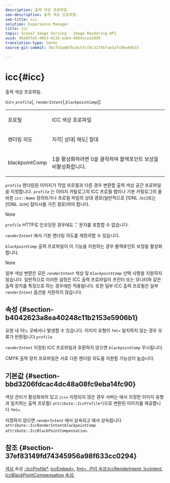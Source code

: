 ```yaml
---
description: 출력 색상 프로파일.
seo-description: 출력 색상 프로파일.
seo-title: icc
solution: Experience Manager
title: icc
topic: Scene7 Image Serving - Image Rendering API
uuid: 95a05fe5-d6b3-4118-aab4-4664ccee2850
translation-type: tm+mt
source-git-commit: 7bc7b3a86fbcdc57cfdc31745fae3afc06e44b15

---
```



# icc{#icc}

출력 색상 프로파일.

icc= *`profile`*[, *`renderIntent`*[,*`blackpointComp`*]]

<table id="simpletable_DF1914FD351E4F2BA61372A52F0CFFBF"> 
 <tr class="strow"> 
  <td class="stentry"> <p><span class="codeph"> <span class="varname"> 프로필</span></span> </p></td> 
  <td class="stentry"> <p>ICC 색상 프로파일 </p></td> 
 </tr> 
 <tr class="strow"> 
  <td class="stentry"> <p><span class="codeph"> 렌더링 <span class="varname"> 의도 </span></span> </p></td> 
  <td class="stentry"> <p>지각| 상대| 채도| 절대 </p></td> 
 </tr> 
 <tr class="strow"> 
  <td class="stentry"> <p><span class="codeph"> <span class="varname"> blackpointComp</span></span> </p></td> 
  <td class="stentry"> <p>1을 활성화하려면 0을 클릭하여 블랙포인트 보상을 비활성화합니다. </p></td> 
 </tr> 
</table>

*`profile`* 렌더링된 이미지가 작업 프로필과 다른 경우 변환할 출력 색상 공간 프로파일을 지정합니다. *`profile`* 는 이미지 카탈로그의 ICC 프로필 맵이나 기본 카탈로그의 올바른 `icc::Name` 정의되거나 프로필 파일의 상대 경로(일반적으로 [!DNL .icc]또는 [!DNL .icm] 접미사를 가진 경로)여야 합니다.

>[!NOTE]
>
>*`profile`* HTTP로 인코딩된 경우에도 &#39;,&#39; 문자를 포함할 수 없습니다.

*`renderIntent`* 에서 기본 렌더링 의도를 재정의할 수 있습니다.

*`blackpointComp`* 출력 프로파일이 이 기능을 지원하는 경우 블랙포인트 보정을 활성화합니다.

>[!NOTE]
>
>일부 색상 변환은 모든 *`renderIntent`* 색상 및 *`blackpointComp`* 선택 사항을 지원하지 않습니다. 일반적으로 이러한 설정은 ICC 출력 프로파일이 프린터 또는 모니터와 같은 출력 장치를 특징으로 하는 경우에만 적용됩니다. 또한 일부 ICC 출력 프로필은 일부 *`renderIntent`* 옵션을 지원하지 않습니다.

## 속성 {#section-b4042623a8ea40248c11b2153e5906b1}

요청 내 어느 곳에서나 발생할 수 있습니다. 이미지 유형이 `fmt=` 일치하지 않는 경우 오류가 반환됩니다 *`profile`*.

*`renderIntent`* 지정된 ICC 프로파일과 호환하지 않으면 *`blackpointComp`* 무시됩니다.

CMYK 출력 장치 프로파일은 서로 다른 렌더링 의도를 지원할 가능성이 높습니다.

## 기본값 {#section-bbd3206fdcac4dc48a08fc9eba14fc90}

색상 관리가 활성화되어 있고 `icc=` 지정되지 않은 경우 서버는 에서 지정한 이미지 유형과 일치하는 출력 프로필( `attribute::IccProfile*`)으로 변환된 이미지를 제공합니다 `fmt=`.

지정하지 않으면 *`renderIntent`* 에서 상속되고 에서 상속됩니다 `attribute::IccRenderIntent`*`blackpointComp`* `attribute::IccBlackPointCompensation`.

## 참조 {#section-37ef83149fd74345956a98f633cc0294}

[색상,](../../../../../ir-api/http-protocol/image-rendering-api-ref/c-ir-http-protocol-ref/c-ir-http-protocol-syntax-and-features/c-ir-color-management.md#concept-7bac7c2c41be42c1b301eae80abe6b8d)속성 [::IccProfile*](../../../../../ir-api/material-cat/image-rendering-api-ref/c-ir-material-catalog/c-ir-attributes-reference/r-ir-iccprofilecmyk.md#reference-55aead2d924847ffbd1be4c46add7127), [iccEmbed=](../../../../../ir-api/http-protocol/image-rendering-api-ref/c-ir-http-protocol-ref/c-ir-http-protocol-command-reference/r-ir-iccembed.md#reference-47a433138c7c4b29b9b29871b2491a7f), [fmt=](../../../../../ir-api/http-protocol/image-rendering-api-ref/c-ir-http-protocol-ref/c-ir-http-protocol-command-reference/r-ir-fmt.md#reference-4c743f67d56b47c5b774fcc900ff758c)[](../../../../../ir-api/material-cat/image-rendering-api-ref/c-ir-material-catalog/c-ir-attributes-reference/r-ir-iccrenderintent.md#reference-3b80b7a4c25545a593c5076f318b5c40)[, 관리 속성:IccRenderIntent, IccIntent, IccBlackPointCompensation 속성:](../../../../../ir-api/material-cat/image-rendering-api-ref/c-ir-material-catalog/c-ir-attributes-reference/r-ir-iccblackpointcompensation.md#reference-d939b0cdf6564baaa88deb1059e3b7f0)
